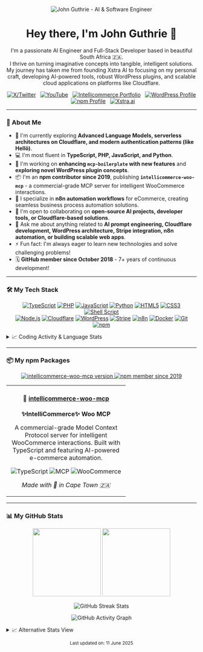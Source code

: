 <!-- Header Image -->
<p align="center">
  <img src="https://placehold.co/1200x300/0D1117/FFFFFF?text=John+Guthrie+-+AI+%26+Software+Engineer" alt="John Guthrie - AI & Software Engineer"/>
  <!-- Consider creating a personalized header on Canva/Figma for an even more unique touch! -->
</p>

<!-- Introduction -->
<h1 align="center">Hey there, I'm John Guthrie 👋</h1>

<p align="center">
  I'm a passionate AI Engineer and Full-Stack Developer based in beautiful South Africa 🇿🇦.
  <br />
  I thrive on turning imaginative concepts into tangible, intelligent solutions. My journey has taken me from founding Xstra AI to focusing on my personal craft, developing AI-powered tools, robust WordPress plugins, and scalable cloud applications on platforms like Cloudflare.
</p>

<!-- Social & Professional Links -->
<p align="center">
  <a href="https://x.com/xstraai" target="_blank"><img src="https://img.shields.io/badge/X-%23000000.svg?&style=for-the-badge&logo=X&logoColor=white" alt="X/Twitter"></a> &nbsp;
  <a href="https://www.youtube.com/@XstraAI" target="_blank"><img src="https://img.shields.io/badge/YouTube-%23FF0000.svg?&style=for-the-badge&logo=YouTube&logoColor=white" alt="YouTube"></a> &nbsp;
  <a href="https://intellicommerce.co.za" target="_blank"><img src="https://img.shields.io/badge/Intellicommerce-1A73E8.svg?&style=for-the-badge&logo=googlechrome&logoColor=white" alt="Intellicommerce Portfolio"></a> &nbsp;
  <a href="https://profiles.wordpress.org/jlfguthrie/" target="_blank"><img src="https://img.shields.io/badge/WordPress-21759B.svg?&style=for-the-badge&logo=WordPress&logoColor=white" alt="WordPress Profile"></a> &nbsp;
  <a href="https://www.npmjs.com/~jlfguthrie" target="_blank"><img src="https://img.shields.io/badge/npm-CB3837.svg?&style=for-the-badge&logo=npm&logoColor=white" alt="npm Profile"></a> &nbsp;
  <a href="https://xstra.ai" target="_blank"><img src="https://img.shields.io/badge/Xstra.ai-FF69B4.svg?&style=for-the-badge&logo=databricks&logoColor=white" alt="Xstra.ai"></a>
</p>

---

### 🚀 About Me

*   🧠 I'm currently exploring **Advanced Language Models, serverless architectures on Cloudflare, and modern authentication patterns (like Hellō)**.
*   💻 I'm most fluent in **TypeScript, PHP, JavaScript, and Python**.
*   🔭 I'm working on **enhancing `mcp-boilerplate` with new features** and **exploring novel WordPress plugin concepts**.
*   📦 I'm an **npm contributor since 2019**, publishing **`intellicommerce-woo-mcp`** - a commercial-grade MCP server for intelligent WooCommerce interactions.
*   🤖 I specialize in **n8n automation workflows** for eCommerce, creating seamless business process automation solutions.
*   🤝 I'm open to collaborating on **open-source AI projects, developer tools, or Cloudflare-based solutions**.
*   💬 Ask me about anything related to **AI prompt engineering, Cloudflare development, WordPress architecture, Stripe integration, n8n automation, or building scalable web apps**.
*   ⚡ Fun fact: I'm always eager to learn new technologies and solve challenging problems!
*   🗓️ **GitHub member since October 2018** - 7+ years of continuous development!

---

### 🛠️ My Tech Stack

<p align="center">
  <!-- Languages -->
  <a href="#"><img src="https://img.shields.io/badge/TypeScript-3178C6.svg?&style=for-the-badge&logo=TypeScript&logoColor=white" alt="TypeScript"/></a>
  <a href="#"><img src="https://img.shields.io/badge/PHP-777BB4.svg?&style=for-the-badge&logo=PHP&logoColor=white" alt="PHP"/></a>
  <a href="#"><img src="https://img.shields.io/badge/JavaScript-F7DF1E.svg?&style=for-the-badge&logo=JavaScript&logoColor=black" alt="JavaScript"/></a>
  <a href="#"><img src="https://img.shields.io/badge/Python-3776AB.svg?&style=for-the-badge&logo=Python&logoColor=white" alt="Python"/></a>
  <a href="#"><img src="https://img.shields.io/badge/HTML5-E34F26.svg?&style=for-the-badge&logo=HTML5&logoColor=white" alt="HTML5"/></a>
  <a href="#"><img src="https://img.shields.io/badge/CSS3-1572B6.svg?&style=for-the-badge&logo=CSS3&logoColor=white" alt="CSS3"/></a>
  <a href="#"><img src="https://img.shields.io/badge/Shell_Script-121011.svg?&style=for-the-badge&logo=gnu-bash&logoColor=white" alt="Shell Script"/></a>
  <br />
  <!-- Frameworks/Platforms/Libraries -->
  <a href="#"><img src="https://img.shields.io/badge/Node.js-339933.svg?&style=for-the-badge&logo=Node.js&logoColor=white" alt="Node.js"/></a>
  <a href="#"><img src="https://img.shields.io/badge/Cloudflare-F38020.svg?&style=for-the-badge&logo=Cloudflare&logoColor=white" alt="Cloudflare"/></a>
  <a href="#"><img src="https://img.shields.io/badge/WordPress-21759B.svg?&style=for-the-badge&logo=WordPress&logoColor=white" alt="WordPress"/></a>
  <a href="#"><img src="https://img.shields.io/badge/Stripe-626CD9.svg?&style=for-the-badge&logo=Stripe&logoColor=white" alt="Stripe"/></a>
  <a href="#"><img src="https://img.shields.io/badge/n8n-EA4B71.svg?&style=for-the-badge&logo=n8n&logoColor=white" alt="n8n"/></a>
  <!-- Other Tools -->
  <a href="#"><img src="https://img.shields.io/badge/Docker-2496ED.svg?&style=for-the-badge&logo=Docker&logoColor=white" alt="Docker"/></a>
  <a href="#"><img src="https://img.shields.io/badge/Git-F05032.svg?&style=for-the-badge&logo=Git&logoColor=white" alt="Git"/></a>
  <a href="#"><img src="https://img.shields.io/badge/npm-CB3837.svg?&style=for-the-badge&logo=npm&logoColor=white" alt="npm"/></a>
</p>

<!-- Dynamic Coding Activity -->
<details>
<summary>📈 Coding Activity & Language Stats</summary>
<br>

<p align="center">
  <img src="https://github-readme-stats.vercel.app/api/wakatime?username=jlfguthrie&theme=dracula&hide_border=true&bg_color=0d1117" alt="WakaTime Stats"/>
</p>

<p align="center">
  <img src="https://streak-stats.demolab.com/?user=jlfguthrie&theme=dracula&hide_border=true&background=0d1117" alt="Alternative Streak Stats"/>
</p>

</details>

---

### 📦 My npm Packages

<p align="center">
  <a href="https://www.npmjs.com/package/intellicommerce-woo-mcp" target="_blank">
    <img src="https://img.shields.io/npm/v/intellicommerce-woo-mcp?style=for-the-badge&logo=npm&color=CB3837" alt="intellicommerce-woo-mcp version"/>
  </a>
  <a href="https://www.npmjs.com/~jlfguthrie" target="_blank">
    <img src="https://img.shields.io/badge/npm%20member%20since-2019-CB3837?style=for-the-badge&logo=npm" alt="npm member since 2019"/>
  </a>
</p>

<table align="center">
  <tr>
    <td align="center" width="300">
      <h4>🛒 <a href="https://www.npmjs.com/package/intellicommerce-woo-mcp">intellicommerce-woo-mcp</a></h4>
      <p><strong>✨IntelliCommerce✨ Woo MCP</strong></p>
      <p>A commercial-grade Model Context Protocol server for intelligent WooCommerce interactions. Built with TypeScript and featuring AI-powered e-commerce automation.</p>
      <p>
        <img src="https://img.shields.io/badge/TypeScript-3178C6.svg?style=flat&logo=TypeScript&logoColor=white" alt="TypeScript"/>
        <img src="https://img.shields.io/badge/MCP-FF6B6B.svg?style=flat&logo=databricks&logoColor=white" alt="MCP"/>
        <img src="https://img.shields.io/badge/WooCommerce-96588A.svg?style=flat&logo=woocommerce&logoColor=white" alt="WooCommerce"/>
      </p>
      <p><em>Made with 🧡 in Cape Town 🇿🇦</em></p>
    </td>
  </tr>
</table>

---

### 📊 My GitHub Stats

<p align="center">
  <img height="180em" src="https://github-readme-stats.vercel.app/api?username=jlfguthrie&show_icons=true&theme=dracula&include_all_commits=true&count_private=true&hide_border=true&bg_color=0d1117&cache_seconds=1800"/>
  <img height="180em" src="https://github-readme-stats.vercel.app/api/top-langs/?username=jlfguthrie&layout=compact&langs_count=8&theme=dracula&hide_border=true&bg_color=0d1117&cache_seconds=1800&include_all_commits=true&count_private=true&exclude_repo=jlfguthrie"/>
</p>

<p align="center">
  <img src="https://github-readme-streak-stats.herokuapp.com/?user=jlfguthrie&theme=dracula&hide_border=true&background=0d1117" alt="GitHub Streak Stats"/>
</p>

<!-- Dynamic Activity Graph -->
<p align="center">
  <img src="https://github-readme-activity-graph.vercel.app/graph?username=jlfguthrie&theme=dracula&hide_border=true&bg_color=0d1117" alt="GitHub Activity Graph"/>
</p>

<!-- Alternative GitHub Stats with different parameters -->
<details>
<summary>📈 Alternative Stats View</summary>
<br>

<p align="center">
  <img height="180em" src="https://github-readme-stats-git-masterrstaa-rickstaa.vercel.app/api?username=jlfguthrie&show_icons=true&theme=dracula&include_all_commits=true&count_private=true&hide_border=true"/>
  <img height="180em" src="https://github-readme-stats-sigma-five.vercel.app/api/top-langs/?username=jlfguthrie&layout=compact&langs_count=10&theme=dracula&hide_border=true&include_all_commits=true&count_private=true"/>
</p>

<!-- Trophies for achievements -->
<p align="center">
  <img src="https://github-profile-trophy.vercel.app/?username=jlfguthrie&theme=dracula&no-frame=true&no-bg=true&margin-w=4" alt="GitHub Trophies"/>
</p>

</details>

<!-- Footer -->
<p align="center">
  <small>Last updated on: 11 June 2025</small>
</p>
